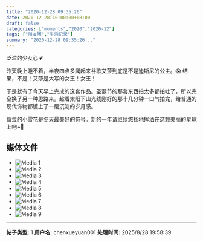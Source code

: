 ```yaml
---
title: "2020-12-28 09:35:26"
date: 2020-12-28T10:00:00+08:00
draft: false
categories: ["moments","2020","2020-12"]
tags: ["朋友圈","生活记录"]
summary: "2020-12-28 09:35:26..."
---
```


泛滥的少女心 💕

昨天晚上睡不着，半夜四点多爬起来谷歌艾莎到底是不是迪斯尼的公主。😱 结果，不是！艾莎是大写的女王！女王！

于是就有了今天早上完成的这套作品。圣诞节的那套东西拍太多都拍吐了，所以完全换了另一种思路来。趁着太阳下山光线刚好的那十几分钟一口气拍完，给普通的现代饰物都镀上了一层沉淀的岁月感。

晶莹的小雪花是冬天最美好的符号。新的一年请继续悠扬地挥洒在这颗美丽的星球上吧~🥰

## 媒体文件

- ![Media 1](/Moments/photos/2020-12-28/202012280935260.jpg)
- ![Media 2](/Moments/photos/2020-12-28/202012280935261.jpg)
- ![Media 3](/Moments/photos/2020-12-28/202012280935262.jpg)
- ![Media 4](/Moments/photos/2020-12-28/202012280935263.jpg)
- ![Media 5](/Moments/photos/2020-12-28/202012280935264.jpg)
- ![Media 6](/Moments/photos/2020-12-28/202012280935265.jpg)
- ![Media 7](/Moments/photos/2020-12-28/202012280935266.jpg)
- ![Media 8](/Moments/photos/2020-12-28/202012280935267.jpg)
- ![Media 9](/Moments/photos/2020-12-28/202012280935268.jpg)

---

**帖子类型:** 1
**用户名:** chenxueyuan001
**处理时间:** 2025/8/28 19:58:39